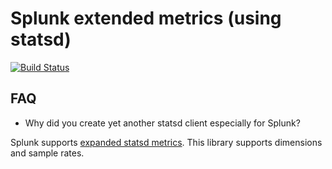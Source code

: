 # Splunk extended metrics (using statsd)

[![Build Status](https://dev.azure.com/raj0510/Splunk.Metrics/_apis/build/status/rhythminme.splunk.metrics?branchName=master)](https://dev.azure.com/raj0510/Splunk.Metrics/_build/latest?definitionId=1&branchName=master)

## FAQ

* Why did you create yet another statsd client especially for Splunk?

Splunk supports [expanded statsd metrics](https://docs.splunk.com/Documentation/SplunkCloud/latest/Metrics/GetMetricsInStatsd). This library supports dimensions and sample rates.
